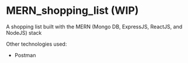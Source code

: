 # MERN_shopping_list (WIP)
A shopping list built with the MERN (Mongo DB, ExpressJS, ReactJS, and NodeJS) stack

Other technologies used: 
- Postman
